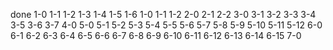 done
1-0
1-1
1-2
1-3
1-4
1-5
1-6
1-0
1-1
1-2
2-0
2-1
2-2
3-0
3-1
3-2
3-3
3-4
3-5
3-6
3-7
4-0
5-0
5-1
5-2
5-3
5-4
5-5
5-6
5-7
5-8
5-9
5-10
5-11
5-12
6-0
6-1
6-2
6-3
6-4
6-5
6-6
6-7
6-8
6-9
6-10
6-11
6-12
6-13
6-14
6-15
7-0
